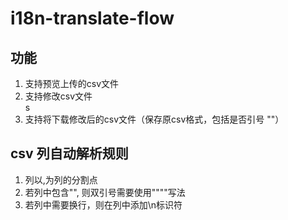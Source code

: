# i18n-translate-flow

## 功能
1. 支持预览上传的csv文件<br />
2. 支持修改csv文件<br />s
3. 支持将下载修改后的csv文件（保存原csv格式，包括是否引号 ""）


## csv 列自动解析规则

1. 列以,为列的分割点
2. 若列中包含"", 则双引号需要使用""""写法
3. 若列中需要换行，则在列中添加\n标识符